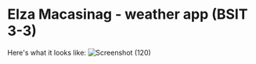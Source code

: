 # Elza Macasinag - weather app (BSIT 3-3)

Here's what it looks like:
![Screenshot (120)](https://user-images.githubusercontent.com/92195916/209091311-bcc6b714-42a5-4ebe-b252-109914d37139.png)
